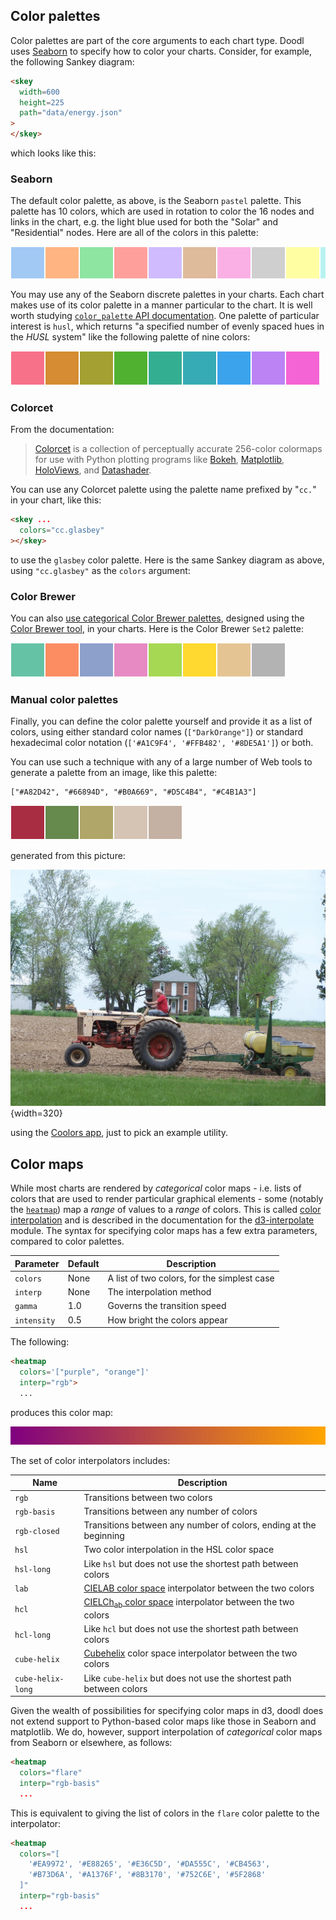 ## Color palettes

Color palettes are part of the core arguments to each chart type.
Doodl uses [Seaborn](https://seaborn.pydata.org/tutorial/color_palettes.html)
to specify how to color your charts. Consider, for example, the following
Sankey diagram:

```html
<skey
  width=600
  height=225
  path="data/energy.json"
>
</skey>
```

which looks like this:

<span class="chart-container" id="skey_0"></span>

### Seaborn

The default color palette, as above, is the Seaborn `pastel` palette.
This palette has 10 colors, which are used in rotation to color the 16
nodes and links in the chart, e.g. the light blue used for both the
"Solar" and "Residential" nodes. Here are all of the colors in this
palette:

<svg width="550" height="55">
    <rect x="0" y="0" width="55" height="55" style="fill:#a1c9f4;stroke-width:2;stroke:rgb(255,255,255)"></rect>
    <rect x="55" y="0" width="55" height="55" style="fill:#ffb482;stroke-width:2;stroke:rgb(255,255,255)"></rect>
    <rect x="110" y="0" width="55" height="55" style="fill:#8de5a1;stroke-width:2;stroke:rgb(255,255,255)"></rect>
    <rect x="165" y="0" width="55" height="55" style="fill:#ff9f9b;stroke-width:2;stroke:rgb(255,255,255)"></rect>
    <rect x="220" y="0" width="55" height="55" style="fill:#d0bbff;stroke-width:2;stroke:rgb(255,255,255)"></rect>
    <rect x="275" y="0" width="55" height="55" style="fill:#debb9b;stroke-width:2;stroke:rgb(255,255,255)"></rect>
    <rect x="330" y="0" width="55" height="55" style="fill:#fab0e4;stroke-width:2;stroke:rgb(255,255,255)"></rect>
    <rect x="385" y="0" width="55" height="55" style="fill:#cfcfcf;stroke-width:2;stroke:rgb(255,255,255)"></rect>
    <rect x="440" y="0" width="55" height="55" style="fill:#fffea3;stroke-width:2;stroke:rgb(255,255,255)"></rect>
    <rect x="495" y="0" width="55" height="55" style="fill:#b9f2f0;stroke-width:2;stroke:rgb(255,255,255)"></rect>
</svg>

You may use any of the Seaborn discrete palettes in your charts.
Each chart makes use of its color palette in a manner particular
to the chart. It is well worth studying [`color_palette` API documentation](https://seaborn.pydata.org/generated/seaborn.color_palette.html).
One palette of particular interest is `husl`, which returns "a specified number of evenly spaced hues in the *HUSL* system"
like the following palette of nine colors:

<svg width="495" height="55">
    <rect x="0" y="0" width="55" height="55" style="fill:#f77189;stroke-width:2;stroke:rgb(255,255,255)"></rect>
    <rect x="55" y="0" width="55" height="55" style="fill:#d58c32;stroke-width:2;stroke:rgb(255,255,255)"></rect>
    <rect x="110" y="0" width="55" height="55" style="fill:#a4a031;stroke-width:2;stroke:rgb(255,255,255)"></rect>
    <rect x="165" y="0" width="55" height="55" style="fill:#50b131;stroke-width:2;stroke:rgb(255,255,255)"></rect>
    <rect x="220" y="0" width="55" height="55" style="fill:#34ae91;stroke-width:2;stroke:rgb(255,255,255)"></rect>
    <rect x="275" y="0" width="55" height="55" style="fill:#37abb5;stroke-width:2;stroke:rgb(255,255,255)"></rect>
    <rect x="330" y="0" width="55" height="55" style="fill:#3ba3ec;stroke-width:2;stroke:rgb(255,255,255)"></rect>
    <rect x="385" y="0" width="55" height="55" style="fill:#bb83f4;stroke-width:2;stroke:rgb(255,255,255)"></rect>
    <rect x="440" y="0" width="55" height="55" style="fill:#f564d4;stroke-width:2;stroke:rgb(255,255,255)"></rect>
</svg>

### Colorcet

From the documentation:

> <p><a class="reference external" href="https://github.com/holoviz/colorcet">Colorcet</a> is a collection of
> perceptually accurate 256-color colormaps for use with Python plotting programs like
> <a class="reference external" href="https://docs.bokeh.org">Bokeh</a>,
> <a class="reference external" href="https://matplotlib.org">Matplotlib</a>,
> <a class="reference external" href="https://holoviews.org">HoloViews</a>, and
> <a class="reference external" href="https://datashader.org">Datashader</a>.</p>

You can use any Colorcet palette using the palette name prefixed by
"`cc.`" in your chart, like this:

```html
<skey ...
  colors="cc.glasbey"
></skey>
```

to use the `glasbey` color palette. Here is the same Sankey diagram as
above, using `"cc.glasbey"` as the `colors` argument:

<span  class="chart-container" id="skey_1"></span>

### Color Brewer

You can also [use categorical Color Brewer palettes](https://seaborn.pydata.org/tutorial/color_palettes.html#using-categorical-color-brewer-palettes),
designed using the [Color Brewer tool](https://colorbrewer2.org/),
in your charts. Here is the Color Brewer `Set2` palette:

<svg width="440" height="55">
    <rect x="0" y="0" width="55" height="55" style="fill:#66c2a5;stroke-width:2;stroke:rgb(255,255,255)"></rect>
    <rect x="55" y="0" width="55" height="55" style="fill:#fc8d62;stroke-width:2;stroke:rgb(255,255,255)"></rect>
    <rect x="110" y="0" width="55" height="55" style="fill:#8da0cb;stroke-width:2;stroke:rgb(255,255,255)"></rect>
    <rect x="165" y="0" width="55" height="55" style="fill:#e78ac3;stroke-width:2;stroke:rgb(255,255,255)"></rect>
    <rect x="220" y="0" width="55" height="55" style="fill:#a6d854;stroke-width:2;stroke:rgb(255,255,255)"></rect>
    <rect x="275" y="0" width="55" height="55" style="fill:#ffd92f;stroke-width:2;stroke:rgb(255,255,255)"></rect>
    <rect x="330" y="0" width="55" height="55" style="fill:#e5c494;stroke-width:2;stroke:rgb(255,255,255)"></rect>
    <rect x="385" y="0" width="55" height="55" style="fill:#b3b3b3;stroke-width:2;stroke:rgb(255,255,255)"></rect>
</svg>

### Manual color palettes

Finally, you can define the color palette yourself and provide it as a list of colors,
using either standard color names (`["DarkOrange"]`) or standard hexadecimal
color notation (`['#A1C9F4', '#FFB482', '#8DE5A1']`) or both.

You can use such a technique with any of a large number of Web
tools to generate a palette from an image, like this palette:

    ["#A82D42", "#66894D", "#B0A669", "#D5C4B4", "#C4B1A3"]

<svg width="275" height="55">
   <rect x="0" y="0" width="55" height="55" style="fill:#A82D42;stroke-width:2;stroke:rgb(255,255,255)"></rect>
   <rect x="55" y="0" width="55" height="55" style="fill:#66894D;stroke-width:2;stroke:rgb(255,255,255)"></rect>
   <rect x="110" y="0" width="55" height="55" style="fill:#B0A669;stroke-width:2;stroke:rgb(255,255,255)"></rect>
   <rect x="165" y="0" width="55" height="55" style="fill:#D5C4B4;stroke-width:2;stroke:rgb(255,255,255)"></rect>
   <rect x="220" y="0" width="55" height="55" style="fill:#C4B1A3;stroke-width:2;stroke:rgb(255,255,255)"></rect>
</svg>

generated from this picture:

![Farming a field](images/100_6253.jpg){width=320}

using the [Coolors app](https://coolors.co/), just to pick an example utility.

## Color maps

While most charts are rendered by *categorical* color maps - i.e. lists
of colors that are used to render particular graphical elements - some
(notably the [`heatmap`](/charts/heatmap)) map a *range* of values to a *range* of colors.
This is called [color interpolation](https://d3js.org/d3-interpolate/color)
and is described in the documentation for the [d3-interpolate](https://d3js.org/d3-interpolate)
module.
The syntax for specifying color maps has a few extra parameters,
compared to color palettes.

| Parameter | Default | Description |
|-|-|-|
| `colors` | None | A list of two colors, for the simplest case |
| `interp` | None | The interpolation method |
| `gamma` | 1.0 |  Governs the transition speed |
| `intensity` | 0.5 | How bright the colors appear |

The following:

```html
<heatmap
  colors='["purple", "orange"]'
  interp="rgb">
  ...
```

produces this color map:

![RGB color map](images/rgb-bar.png)

The set of color interpolators includes:

| Name | Description |
| - | - |
| `rgb` | Transitions between two colors |
| `rgb-basis` | Transitions between any number of colors |
| `rgb-closed` | Transitions between any number of colors, ending at the beginning |
| `hsl` | Two color interpolation in the HSL color space |
| `hsl-long` | Like `hsl` but does not use the shortest path between colors |
| `lab` | [CIELAB color space](https://en.wikipedia.org/wiki/Lab_color_space#CIELAB) interpolator between the two colors |
| `hcl` | [CIELCh<sub>ab</sub> color space](https://en.wikipedia.org/wiki/CIELAB_color_space#Cylindrical_representation:_CIELCh_or_CIEHLC) interpolator between the two colors |
| `hcl-long` | Like `hcl` but does not use the shortest path between colors |
| `cube-helix` | [Cubehelix](https://jiffyclub.github.io/palettable/cubehelix/) color space interpolator between the two colors |
| `cube-helix-long` | Like `cube-helix` but does not use the shortest path between colors |


Given the wealth of possibilities for specifying color maps in
d3, doodl does not extend support to Python-based color maps
like those in Seaborn and matplotlib. We do, however, support
interpolation of *categorical* color maps from Seaborn or elsewhere,
as follows:

```html
<heatmap
  colors="flare"
  interp="rgb-basis"
  ...
```

This is equivalent to giving the list of colors in the `flare`
color palette to the interpolator:


```html
<heatmap
  colors="[
    '#EA9972', '#E88265', '#E36C5D', '#DA555C', '#CB4563',
    '#B73D6A', '#A1376F', '#8B3170', '#752C6E', '#5F2868'
  ]"
  interp="rgb-basis"
  ...
```

<script>
 setTimeout(() => {
  Promise.resolve().then(() => {
  Doodl.skey(
    '#skey_0',
    {
        "nodes": [
            { "name": "Solar", "width": 100, "index": 0 },
            { "name": "Wind", "width": 120, "index": 1 },
            { "name": "Hydro", "width": 80, "index": 2 },
            { "name": "Nuclear", "width": 90, "index": 3 },
            { "name": "Coal", "width": 200, "index": 4 },
            { "name": "Natural gas", "width": 210, "index": 5 },
            { "name": "Oil", "width": 250, "index": 6 },
            { "name": "Electricity", "width": 720, "index": 7 },
            { "name": "Heat", "width": 80, "index": 8 },
            { "name": "Fuel", "width": 250, "index": 9 },
            { "name": "Residential", "width": 210, "index": 10 },
            { "name": "Commercial", "width": 180, "index": 11 },
            { "name": "Industrial", "width": 280, "index": 12 },
            { "name": "Transportation", "width": 200, "index": 13 },
            { "name": "Energy services", "width": 710, "index": 14 },
            { "name": "Losses", "width": 160, "index": 15 }
        ],
        "links": [
            { "source": "Solar", "target": "Electricity", "value": 100 },
            { "source": "Wind", "target": "Electricity", "value": 120 },
            { "source": "Hydro", "target": "Electricity", "value": 80 },
            { "source": "Nuclear", "target": "Electricity", "value": 90 },
            { "source": "Coal", "target": "Electricity", "value": 200 },
            { "source": "Natural gas", "target": "Electricity", "value": 130 },
            { "source": "Natural gas", "target": "Heat", "value": 80 },
            { "source": "Oil", "target": "Fuel", "value": 250 },
            { "source": "Electricity", "target": "Residential", "value": 170 },
            { "source": "Electricity", "target": "Commercial", "value": 160 },
            { "source": "Electricity", "target": "Industrial", "value": 230 },
            { "source": "Heat", "target": "Residential", "value": 40 },
            { "source": "Heat", "target": "Commercial", "value": 20 },
            { "source": "Heat", "target": "Industrial", "value": 20 },
            { "source": "Fuel", "target": "Industrial", "value": 50 },
            { "source": "Fuel", "target": "Transportation", "value": 200 },
            { "source": "Residential", "target": "Energy services", "value": 180 },
            { "source": "Residential", "target": "Losses", "value": 30 },
            { "source": "Residential", "target": "Energy services", "value": 150 },
            { "source": "Commercial", "target": "Losses", "value": 30 },
            { "source": "Industrial", "target": "Energy services", "value": 230 },
            { "source": "Industrial", "target": "Losses", "value": 50 },
            { "source": "Transportation", "target": "Energy services", "value": 150 },
            { "source": "Transportation", "target": "Losses", "value": 50 }
        ]
    },
    {
      'width': 600,
      'height': 225
    },{},
    ['#A1C9F4', '#FFB482', '#8DE5A1', '#FF9F9B', '#D0BBFF', '#DEBB9B', '#FAB0E4', '#CFCFCF', '#FFFEA3', '#B9F2F0', '#A1C9F4', '#FFB482', '#8DE5A1', '#FF9F9B', '#D0BBFF', '#DEBB9B'],
    "target","right");
  Doodl.skey(
    '#skey_1',
    {
        "nodes": [
            { "name": "Solar", "width": 100, "index": 0 },
            { "name": "Wind", "width": 120, "index": 1 },
            { "name": "Hydro", "width": 80, "index": 2 },
            { "name": "Nuclear", "width": 90, "index": 3 },
            { "name": "Coal", "width": 200, "index": 4 },
            { "name": "Natural gas", "width": 210, "index": 5 },
            { "name": "Oil", "width": 250, "index": 6 },
            { "name": "Electricity", "width": 720, "index": 7 },
            { "name": "Heat", "width": 80, "index": 8 },
            { "name": "Fuel", "width": 250, "index": 9 },
            { "name": "Residential", "width": 210, "index": 10 },
            { "name": "Commercial", "width": 180, "index": 11 },
            { "name": "Industrial", "width": 280, "index": 12 },
            { "name": "Transportation", "width": 200, "index": 13 },
            { "name": "Energy services", "width": 710, "index": 14 },
            { "name": "Losses", "width": 160, "index": 15 }
        ],
        "links": [
            { "source": "Solar", "target": "Electricity", "value": 100 },
            { "source": "Wind", "target": "Electricity", "value": 120 },
            { "source": "Hydro", "target": "Electricity", "value": 80 },
            { "source": "Nuclear", "target": "Electricity", "value": 90 },
            { "source": "Coal", "target": "Electricity", "value": 200 },
            { "source": "Natural gas", "target": "Electricity", "value": 130 },
            { "source": "Natural gas", "target": "Heat", "value": 80 },
            { "source": "Oil", "target": "Fuel", "value": 250 },
            { "source": "Electricity", "target": "Residential", "value": 170 },
            { "source": "Electricity", "target": "Commercial", "value": 160 },
            { "source": "Electricity", "target": "Industrial", "value": 230 },
            { "source": "Heat", "target": "Residential", "value": 40 },
            { "source": "Heat", "target": "Commercial", "value": 20 },
            { "source": "Heat", "target": "Industrial", "value": 20 },
            { "source": "Fuel", "target": "Industrial", "value": 50 },
            { "source": "Fuel", "target": "Transportation", "value": 200 },
            { "source": "Residential", "target": "Energy services", "value": 180 },
            { "source": "Residential", "target": "Losses", "value": 30 },
            { "source": "Residential", "target": "Energy services", "value": 150 },
            { "source": "Commercial", "target": "Losses", "value": 30 },
            { "source": "Industrial", "target": "Energy services", "value": 230 },
            { "source": "Industrial", "target": "Losses", "value": 50 },
            { "source": "Transportation", "target": "Energy services", "value": 150 },
            { "source": "Transportation", "target": "Losses", "value": 50 }
        ]
    },
    {
      'width': 600,
      'height': 225
    },{},
    ['#F67088', '#F77732', '#CE8F31', '#B29B31', '#96A331', '#6BAC31', '#32B165', '#34AE8D', '#35ACA4', '#37AAB7', '#38A7D0', '#5A9EF4', '#A38CF4', '#D673F4', '#F461DD', '#F56AB4'],
    "target","right");
  });
 }, 1000)
</script>
